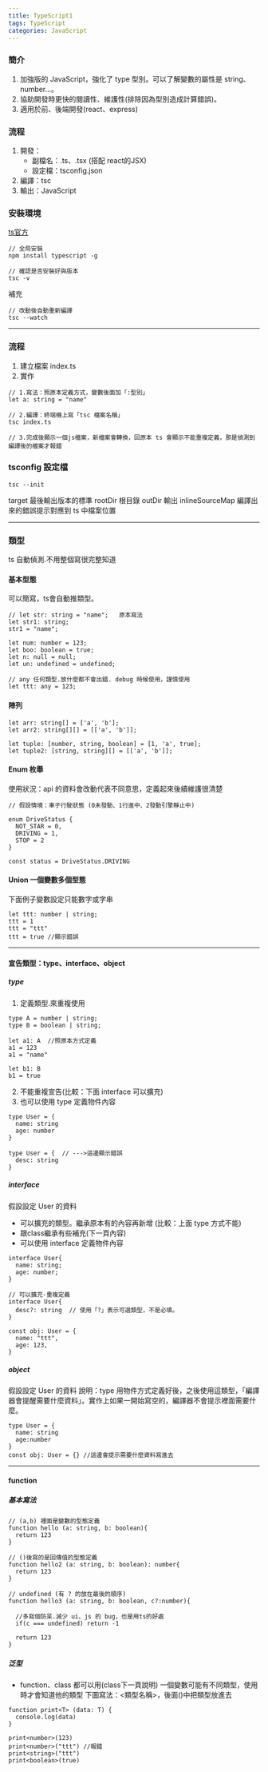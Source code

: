 ```yaml
---
title: TypeScript1
tags: TypeScript
categories: JavaScript
---
```

### 簡介
1. 加強版的 JavaScript，強化了 type 型別。可以了解變數的屬性是 string、number...。
2. 協助開發時更快的閱讀性、維護性(排除因為型別造成計算錯誤)。
3. 適用於前、後端開發(react、express)
<!--more-->

### 流程
1. 開發：
    - 副檔名：.ts、.tsx (搭配 react的JSX)
    - 設定檔：tsconfig.json
2. 編譯：tsc
3. 輸出：JavaScript

### 安裝環境
[ts官方](https://www.typescriptlang.org/)
```
// 全局安裝
npm install typescript -g

// 確認是否安裝好與版本
tsc -v
```

補充
```
// 改動後自動重新編譯
tsc --watch
```

--------------------------
### 流程
1. 建立檔案 index.ts
2. 實作
```
// 1.寫法：照原本定義方式，變數後面加「:型別」
let a: string = "name"

// 2.編譯：終端機上寫「tsc 檔案名稱」
tsc index.ts

// 3.完成後顯示一個js檔案，新檔案會轉換，回原本 ts 會顯示不能重複定義，那是偵測到編譯後的檔案才報錯
```

### tsconfig 設定檔
```
tsc --init
```

target 最後輸出版本的標準
rootDir 根目錄
outDir 輸出
inlineSourceMap 編譯出來的錯誤提示對應到 ts 中檔案位置

----------------------------
### 類型
ts 自動偵測.不用整個寫很完整知道
#### 基本型態
可以簡寫，ts會自動推類型。
```
// let str: string = "name";   原本寫法
let str1: string;
str1 = "name";

let num: number = 123;
let boo: boolean = true;
let n: null = null;
let un: undefined = undefined;

// any 任何類型.放什麼都不會出錯. debug 時候使用，謹慎使用
let ttt: any = 123;
```

#### 陣列
```
let arr: string[] = ['a', 'b'];
let arr2: string[][] = [['a', 'b']];

let tuple: [number, string, boolean] = [1, 'a', true];
let tuple2: [string, string][] = [['a', 'b']];
```

#### Enum 枚舉
使用狀況：api 的資料會改動代表不同意思，定義起來後續維護很清楚
```
// 假設情境：車子行駛狀態 (0未發動、1行進中、2發動引擎靜止中)

enum DriveStatus {
  NOT_STAR = 0,
  DRIVING = 1,
  STOP = 2
}

const status = DriveStatus.DRIVING
```

#### Union 一個變數多個型態
下面例子變數設定只能數字或字串
```
let ttt: number | string;
ttt = 1
ttt = "ttt"
ttt = true //顯示錯誤
```

--------------------------------------
#### 宣告類型：type、interface、object 

##### type
1. 定義類型.來重複使用
```
type A = number | string;
type B = boolean | string;

let a1: A  //照原本方式定義
a1 = 123
a1 = "name"

let b1: B
b1 = true
```

2. 不能重複宣告(比較：下面 interface 可以擴充)
3. 也可以使用 type 定義物件內容
```
type User = {
  name: string
  age: number
}

type User = {  // --->這邊顯示錯誤
  desc: string
}
```

##### interface
假設設定 User 的資料
- 可以擴充的類型。繼承原本有的內容再新增
(比較：上面 type 方式不能)
- 跟class繼承有些補充(下一頁內容)
- 可以使用 interface 定義物件內容
```
interface User{
  name: string;
  age: number;
}

// 可以擴充-重複定義
interface User{ 
  desc?: string  // 使用「?」表示可選類型，不是必填。
}

const obj: User = {
  name: "ttt",
  age: 123,
}
```

##### object 
假設設定 User 的資料
說明：type 用物件方式定義好後，之後使用這類型，「編譯器會提醒需要什麼資料」。實作上如果一開始寫空的，編譯器不會提示裡面需要什麼。
```
type User = { 
  name: string
  age:number
}
const obj: User = {} //這邊會提示需要什麼資料寫進去
```

--------------------------------------
#### function
##### 基本寫法
```
// (a,b) 裡面是變數的型態定義
function hello (a: string, b: boolean){
  return 123
}

// ()後寫的是回傳值的型態定義
function hello2 (a: string, b: boolean): number{
  return 123
}

// undefined (有 ? 的放在最後的順序)
function hello3 (a: string, b: boolean, c?:number){

  //多寫個防呆.減少 ui、js 的 bug，也是用ts的好處
  if(c === undefined) return -1 

  return 123
}
```

##### 泛型
- function、class 都可以用(class下一頁說明)
一個變數可能有不同類型，使用時才會知道他的類型
下圖寫法：<類型名稱>，後面()中把類型放進去
```
function print<T> (data: T) {
  console.log(data)
}

print<number>(123)
print<number>("ttt") //報錯
print<string>("ttt")
print<boolean>(true)
```
